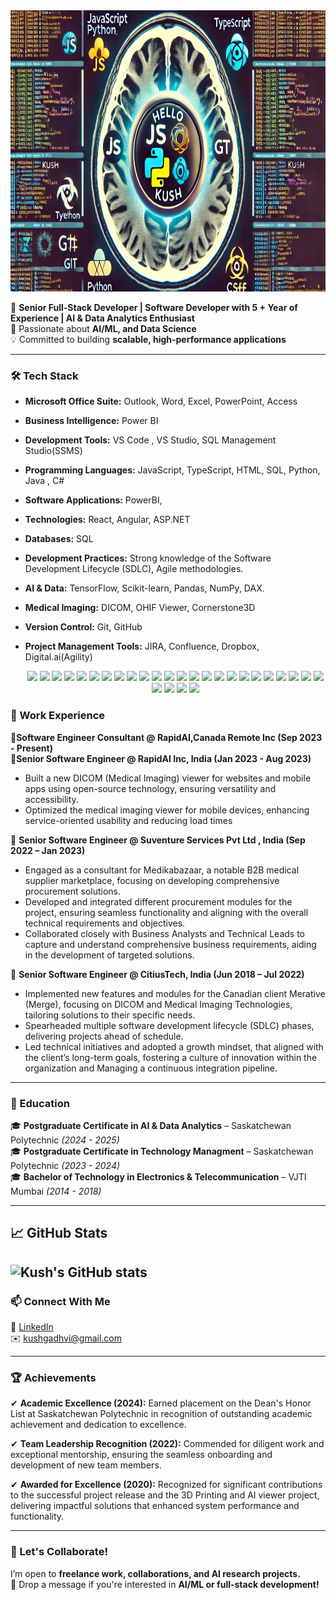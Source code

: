 <div align="center">
  <a href="https://github.com/luvgadhvi?tab=repositories">
    <img src="https://github.com/kushgadhvi/kushGadhvi/blob/main/kush-git.webp" width="850" height="450" alt="Hello World, I'm Kush">
  </a>
</div>




🚀 **Senior Full-Stack Developer | Software Developer with 5 + Year of Experience | AI & Data Analytics Enthusiast**  
🔬 Passionate about **AI/ML, and Data Science**  
💡 Committed to building **scalable, high-performance applications**  

---

### 🛠 Tech Stack
- **Microsoft Office Suite:** Outlook, Word, Excel, PowerPoint, Access  
- **Business Intelligence:** Power BI  
- **Development Tools:** VS Code , VS Studio, SQL Management Studio(SSMS)
- **Programming Languages:** JavaScript, TypeScript, HTML, SQL, Python, Java , C#
- **Software Applications:** PowerBI,
- **Technologies:** React, Angular, ASP.NET  
- **Databases:** SQL
- **Development Practices:** Strong knowledge of the Software Development Lifecycle (SDLC), Agile methodologies.
- **AI & Data:** TensorFlow, Scikit-learn, Pandas, NumPy, DAX.
- **Medical Imaging:** DICOM, OHIF Viewer, Cornerstone3D
- **Version Control:** Git, GitHub  
- **Project Management Tools:** JIRA, Confluence, Dropbox, Digital.ai(Agility)

  <p align="center">
  <img src="https://img.shields.io/badge/VS_Code-%23007ACC.svg?&style=for-the-badge&logo=visual-studio-code&logoColor=white" />
  <img src="https://img.shields.io/badge/VS_Studio-%235C2D91.svg?&style=for-the-badge&logo=visual-studio&logoColor=white" />
  <img src="https://img.shields.io/badge/SSMS-%23F29111.svg?&style=for-the-badge&logo=microsoft-sql-server&logoColor=white" />
  <img src="https://img.shields.io/badge/Power_BI-%23F2C811.svg?&style=for-the-badge&logo=powerbi&logoColor=black" />
  <img src="https://img.shields.io/badge/AI-%230066CC.svg?&style=for-the-badge&logo=artificial-intelligence&logoColor=white" />
  <img src="https://img.shields.io/badge/DICOM-%231F1F1F.svg?&style=for-the-badge&logo=dicom&logoColor=white" />
  <img src="https://img.shields.io/badge/Medical_Imaging-%236DB33F.svg?&style=for-the-badge&logo=health&logoColor=white" />
  <img src="https://img.shields.io/badge/JavaScript-%23F7DF1E.svg?&style=for-the-badge&logo=javascript&logoColor=black" />
  <img src="https://img.shields.io/badge/TypeScript-%233178C6.svg?&style=for-the-badge&logo=typescript&logoColor=white" />
  <img src="https://img.shields.io/badge/HTML5-%23E34F26.svg?&style=for-the-badge&logo=html5&logoColor=white" />
  <img src="https://img.shields.io/badge/SQL-%23CC2927.svg?&style=for-the-badge&logo=microsoft-sql-server&logoColor=white" />
  <img src="https://img.shields.io/badge/Python-%233776AB.svg?&style=for-the-badge&logo=python&logoColor=white" />
  <img src="https://img.shields.io/badge/Java-%23ED8B00.svg?&style=for-the-badge&logo=java&logoColor=white" />
  <img src="https://img.shields.io/badge/C%23-%23178BCA.svg?&style=for-the-badge&logo=c-sharp&logoColor=white" />
  <img src="https://img.shields.io/badge/React-%2320232a.svg?&style=for-the-badge&logo=react&logoColor=%2361DAFB" />
  <img src="https://img.shields.io/badge/Angular-%23DD0031.svg?&style=for-the-badge&logo=angular&logoColor=white" />
  <img src="https://img.shields.io/badge/ASP.NET-%23009639.svg?&style=for-the-badge&logo=.net&logoColor=white" />
  <img src="https://img.shields.io/badge/Git-%23F05032.svg?&style=for-the-badge&logo=git&logoColor=white" />
  <img src="https://img.shields.io/badge/JIRA-%230052CC.svg?&style=for-the-badge&logo=jira&logoColor=white" />
  <img src="https://img.shields.io/badge/Confluence-%23036CB5.svg?&style=for-the-badge&logo=confluence&logoColor=white" />
  <img src="https://img.shields.io/badge/Dropbox-%23006EFF.svg?&style=for-the-badge&logo=dropbox&logoColor=white" />
  <img src="https://img.shields.io/badge/Digital.ai(Agility)-%230F71C2.svg?&style=for-the-badge&logo=agile&logoColor=white" />
  <img src="https://img.shields.io/badge/GitHub-%23181717.svg?&style=for-the-badge&logo=github&logoColor=white" />
  <img src="https://img.shields.io/badge/TensorFlow-%23FF6F00.svg?&style=for-the-badge&logo=tensorflow&logoColor=white" />
  <img src="https://img.shields.io/badge/Scikit_learn-%23F7931E.svg?&style=for-the-badge&logo=scikit-learn&logoColor=white" />
  <img src="https://img.shields.io/badge/Pandas-%23150458.svg?&style=for-the-badge&logo=pandas&logoColor=white" />
  <img src="https://img.shields.io/badge/NumPy-%23013243.svg?&style=for-the-badge&logo=numpy&logoColor=white" />
  <img src="https://img.shields.io/badge/DAX-%23F2C811.svg?&style=for-the-badge&logo=powerbi&logoColor=black" />
</p>


  

### 💼 Work Experience  
🔹**Software Engineer Consultant @ RapidAI,Canada Remote Inc (Sep 2023 - Present)**  
🔹**Senior Software Engineer @ RapidAI Inc, India (Jan 2023 - Aug 2023)**  
 - Built a new DICOM (Medical Imaging) viewer for websites and mobile apps using open-source technology, ensuring versatility and accessibility.  
 - Optimized the medical imaging viewer for mobile devices, enhancing service-oriented usability and reducing load times

🔹 **Senior Software Engineer @  Suventure Services Pvt Ltd , India (Sep 2022 – Jan 2023)**
- Engaged as a consultant for Medikabazaar, a notable B2B medical supplier marketplace, focusing on developing comprehensive procurement solutions.
-	Developed and integrated different procurement modules for the project, ensuring seamless functionality and aligning with the overall technical requirements and objectives.
-	Collaborated closely with Business Analysts and Technical Leads to capture and understand comprehensive business requirements, aiding in the development of targeted solutions.

🔹 **Senior Software Engineer @ CitiusTech, India (Jun 2018 – Jul 2022)**  
-	Implemented new features and modules for the Canadian client Merative (Merge), focusing on DICOM and Medical Imaging Technologies, tailoring solutions to their specific needs.
-	Spearheaded multiple software development lifecycle (SDLC) phases, delivering projects ahead of schedule.
-	Led technical initiatives and adopted a growth mindset, that aligned with the client’s long-term goals, fostering a culture of innovation within the organization and Managing a continuous integration pipeline.

---

### 📜 Education  
🎓 **Postgraduate Certificate in AI & Data Analytics** – Saskatchewan Polytechnic *(2024 - 2025)*  
🎓 **Postgraduate Certificate in Technology Managment** – Saskatchewan Polytechnic *(2023 - 2024)*  
🎓 **Bachelor of Technology in Electronics & Telecommunication** – VJTI Mumbai *(2014 - 2018)*  

---
## 📈 GitHub Stats
![Kush's GitHub stats](https://github-readme-stats.vercel.app/api?username=kushgadhvi&show_icons=true&theme=radical)
---

### 📫 Connect With Me  
💼 [LinkedIn](https://linkedin.com/in/kush-gadhvi/)  
✉️ kushgadhvi@gmail.com  

---

### 🏆 Achievements  
✔	**Academic Excellence (2024):** Earned placement on the Dean's Honor List at Saskatchewan Polytechnic in recognition of outstanding academic achievement and dedication to excellence.

✔	**Team Leadership Recognition (2022):** Commended for diligent work and exceptional mentorship, ensuring the seamless onboarding and development of new team members.

✔	**Awarded for Excellence (2020):** Recognized for significant contributions to the successful project release and the 3D Printing and AI viewer project, delivering impactful solutions that enhanced system performance and functionality.


---

### 🚀 Let's Collaborate!  
I’m open to **freelance work, collaborations, and AI research projects.**  
💬 Drop a message if you're interested in **AI/ML or full-stack development!**
